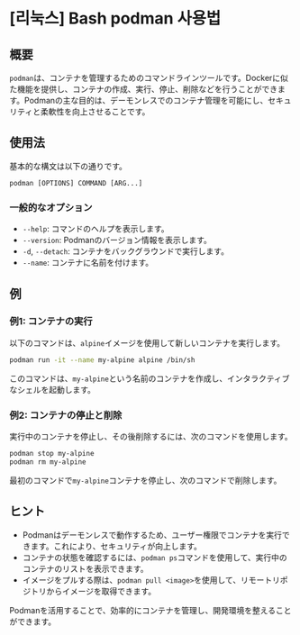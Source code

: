 # [리눅스] Bash podman 사용법

## 概要
`podman`は、コンテナを管理するためのコマンドラインツールです。Dockerに似た機能を提供し、コンテナの作成、実行、停止、削除などを行うことができます。Podmanの主な目的は、デーモンレスでのコンテナ管理を可能にし、セキュリティと柔軟性を向上させることです。

## 使用法
基本的な構文は以下の通りです。

```
podman [OPTIONS] COMMAND [ARG...]
```

### 一般的なオプション
- `--help`: コマンドのヘルプを表示します。
- `--version`: Podmanのバージョン情報を表示します。
- `-d`, `--detach`: コンテナをバックグラウンドで実行します。
- `--name`: コンテナに名前を付けます。

## 例
### 例1: コンテナの実行
以下のコマンドは、`alpine`イメージを使用して新しいコンテナを実行します。

```bash
podman run -it --name my-alpine alpine /bin/sh
```

このコマンドは、`my-alpine`という名前のコンテナを作成し、インタラクティブなシェルを起動します。

### 例2: コンテナの停止と削除
実行中のコンテナを停止し、その後削除するには、次のコマンドを使用します。

```bash
podman stop my-alpine
podman rm my-alpine
```

最初のコマンドで`my-alpine`コンテナを停止し、次のコマンドで削除します。

## ヒント
- Podmanはデーモンレスで動作するため、ユーザー権限でコンテナを実行できます。これにより、セキュリティが向上します。
- コンテナの状態を確認するには、`podman ps`コマンドを使用して、実行中のコンテナのリストを表示できます。
- イメージをプルする際は、`podman pull <image>`を使用して、リモートリポジトリからイメージを取得できます。

Podmanを活用することで、効率的にコンテナを管理し、開発環境を整えることができます。